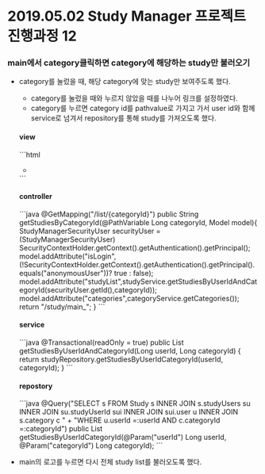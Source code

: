 # 2019.05.02 Study Manager 프로젝트 진행과정 12

### main에서 category클릭하면 category에 해당하는 study만 불러오기
- category를 눌렀을 때, 해당 category에 맞는 study만 보여주도록 했다.
    * category를 눌렀을 때와 누르지 않았을 때를 나누어 링크를 설정하였다.
    * category를 누르면 category id를 pathvalue로 가지고 가서 user id와 함께 service로 넘겨서 repository를 통해 study를 가져오도록 했다.

    <h4>view</h4>
    ```html
    <nav class="categorymenu">
        <ul>
            <li th:each="category: ${categories}">
            <a th:href="'/study/list/'+${category.categoryId}" th:text="${category.categoryName}"></a>
            </li>
        </ul>
    </nav>
    ``` 
    
    <h4>controller</h4>
    ```java
    @GetMapping("/list/{categoryId}")
    public String getStudiesByCategoryId(@PathVariable Long categoryId, Model model){
        StudyManagerSecurityUser securityUser = (StudyManagerSecurityUser) SecurityContextHolder.getContext().getAuthentication().getPrincipal();
        model.addAttribute("isLogin",(!SecurityContextHolder.getContext().getAuthentication().getPrincipal().equals("anonymousUser"))? true : false);
        model.addAttribute("studyList",studyService.getStudiesByUserIdAndCategoryId(securityUser.getId(),categoryId));
        model.addAttribute("categories",categoryService.getCategories());
        return "/study/main_";
    }
    ```

    <h4>service</h4>    
    ```java
    @Transactional(readOnly = true)
    public List<Study> getStudiesByUserIdAndCategoryId(Long userId, Long categoryId) {
        return studyRepository.getStudiesByUserIdCategoryId(userId, categoryId);
    }
    ```

    <h4>repostory</h4>
    ```java
    @Query("SELECT s FROM Study s INNER JOIN s.studyUsers su INNER JOIN su.studyUserId sui INNER JOIN sui.user u INNER JOIN s.category c " +
            "WHERE u.userId =:userId AND c.categoryId =:categoryId")
    public List<Study> getStudiesByUserIdCategoryId(@Param("userId") Long userId, @Param("categoryId") Long categoryId);
    ```

- main의 로고를 누르면 다시 전체 study list를 불러오도록 했다.
